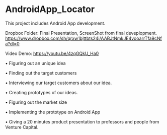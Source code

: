 # AndroidApp_Locator
This project includes Android App development.

Dropbox Folder: Final Presentation, ScreenShot from final deveplopment.
https://www.dropbox.com/sh/qrxw1bjttbts24i/AABJtNmkJE4vooarrTfa9cNfa?dl=0

Video Demo: https://youtu.be/4zqGQkU_Ha0

• Figuring out an unique idea

• Finding out the target customers

• Interviewing our target customers about our idea.

• Creating prototypes of our ideas.

• Figuring out the market size

• Implementing the prototype on Android App

• Giving a 20 minutes product presentation to professors and people from Venture Capital.

